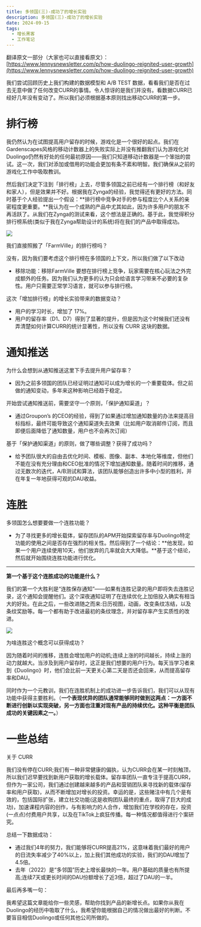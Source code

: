 ```yaml
---
title: 多领国(三)-成功了的增长实验
description: 多领国(三)-成功了的增长实验
date: 2024-09-15
tags:
  - 增长黑客
  - 工作笔记
---
```



翻译原文一部分（大家也可以直接看原文）：[https://www.lennysnewsletter.com/p/how-duolingo-reignited-user-growth](https://www.lennysnewsletter.com/p/how-duolingo-reignited-user-growth)



我们尝试回顾历史上我们构建的数据模型和 A/B  TEST 数据，看看我们是否在过去无意中做了任何改变CURR的事情。令人惊讶的是我们并没有。看数据CURR已经好几年没有变动了。所以我们必须根据基本原则找出移动CURR的第一步。



# 排行榜
我仍然认为在试图提高用户留存的时候，游戏化是一个很好的起点。我们在Gardenscapes风格的移动计数器上的失败实际上并没有推翻我们认为游戏化对Duolingo仍然有好处的任何最初原因——我们只知道移动计数器是一个笨拙的尝试。这一次，我们对添加或借用的功能会更加有条不紊和明智。我们确保从之前的游戏化工作中吸取教训。



然后我们决定下注到「排行榜」上去，尽管多领国之前已经有一个排行榜（和好友和家人），但是效果并不好。根据我在Zynga的经验，我觉得还有更好的方法。同时基于个人经验提出一个假设：**排行榜中竞争对手的参与程度比个人关系的亲密程度更重要。**我认为在一个成熟的产品中尤其如此，因为许多用户的朋友不再活跃了。从我们在Zynga的测试来看，这个想法是正确的。基于此，我觉得积分排行榜系统(类似于我在Zynga帮助设计的系统)将在我们的产品中取得成功。



![](https://cdn.nlark.com/yuque/0/2024/jpeg/12416047/1723955308368-892ee2b8-bdd8-454e-bed3-8ad056defd70.jpeg)



我们直接照搬了「FarmVille」的排行榜吗？

没有，因为我们要考虑这个排行榜在多领国的上下文，所以我们做了以下改动

+ 移除功能：移除FarmVille 要想在排行榜上竞争，玩家需要在核心玩法之外完成额外的任务。因为我们认为更多的认为只会给语言学习带来不必要的复杂性。用户只需要正常学习语言，就可以参与排行榜。



这次「增加排行榜」的增长实验带来的数据变动？

+ 用户的学习时长，增加了 17%。
+ 用户的留存率（D1、D7）得到了显著的提升，但是因为这个时候我们还没有弄清楚如何计算CURR的统计显著性，所以没有 CURR 这块的数据。





# 通知推送
为什么会想到从通知推送这里下手去提升用户留存率？

+ 因为之前多领国的团队已经证明过通知可以成为增长的一个重要载体。但之前做的通知变动，多年来这种影响已经趋于稳定。



开始尝试通知推送前，需要坚守一个原则，「保护通知渠道」？

+ 通过Groupon’s 的CEO的经验，得到了如果通过增加通知数量的办法来提高目标指标，最终可能导致这个通知渠道失去效果（比如用户取消邮件订阅，而且即便后面降低了通知数量，用户也不会再次订阅）



基于「保护通知渠道」的原则，做了哪些调整？获得了成功吗？

+ 给予团队很大的自由去优化时间、模板、图像、副本、本地化等维度，但他们不能在没有充分理由和CEO批准的情况下增加通知数量。随着时间的推移，通过无数次的迭代，A/B测试和算法，该团队能够创造出许多中小型的胜利，并在年复一年地获得可观的DAU收益。



# 连胜
多领国怎么想要要做一个连胜功能？

+ 为了寻找更多的增长载体，留存团队的APM开始探索留存率与Duolingo特定功能的使用之间是否存在强烈的相关性。然后得到了一个结论：**他发现，如果一个用户连续使用10天，他们放弃的几率就会大大降低。**基于这个结论，然后就开始围绕连胜功能进行优化。

****

**第一个基于这个连胜成功的功能是什么？**

我们的第一个大胜利是“连胜保存通知”——如果有连胜记录的用户即将失去连胜记录，这个通知会提醒他们。这个深夜通知证明了在连续优化上加倍投入确实有相当大的好处。在此之后，一些改进随之而来:日历视图，动画，改变条纹冻结，以及条纹奖励等。每一个都有助于改进最初的条纹理念，并对留存率产生实质性的改进。

![](https://cdn.nlark.com/yuque/0/2024/png/12416047/1723960663809-717cb8ba-4932-43cd-8205-319a6b0842f9.png)



为啥连胜这个概念可以获得成功？

因为随着时间的推移，连胜会增加用户的动机;连续上涨的时间越长，持续上涨的动力就越大。当涉及到用户留存时，这正是我们想要的用户行为。每天当学习者来到《Duolingo》时，他们会比前一天更关心第二天是否还会回来，从而提高留存率和DAU。





同时作为一个元教训，我们在连胜机制上的成功进一步告诉我们，我们可以从现有功能中获得主要胜利。（**一个表现优异的团队通常能够同时做到这两点：一方面不断进行创新以实现突破，另一方面也注重对现有产品的持续优化。这种平衡是团队成功的关键因素之一。**）



# 一些总结
关于 CURR

我们没有停在CURR;我们有一种非常健康的偏执，认为CURR会在某一时刻触顶，所以我们迟早要找到新用户获取的增长载体。留存率团队一直专注于提高CURR，但作为一家公司，我们通过创建越来越多的产品和营销团队来寻找新的载体(留存率和用户获取)，从而不断增加对增长的投资。幸运的是，这些赌注中有几个是有效的，包括国际扩张，建立社交功能(这是收购团队最终的重点，取得了巨大的成功)，加速课程内容的创作，与有影响力的人合作，增加我们在学校的存在，投资(一点点)付费用户共享，以及在TikTok上疯狂传播。每一种情况都值得进行个案研究。



总结一下数据成功：

+ 通过我们4年的努力，我们能够将CURR提高21%，这意味着我们最好的用户的日流失率减少了40%以上，加上我们其他成功的实验，我们的DAU增加了4.5倍。
+ 去年（2022）是“多邻国”历史上增长最快的一年。用户基础的质量也有所提高;连续7天或更长时间的DAU份额增长了近3倍，超过了DAU的一半。



最后再多嘴一句：

我希望这篇文章能给你一些灵感，帮助你找到产品的新增长点。如果你从我在Duolingo的经历中吸取了什么，我希望你能根据自己的情况做出最好的判断。不要盲目相信Duolingo或任何其他公司所做的。

